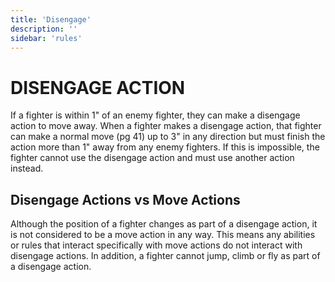 ```yaml
---
title: 'Disengage'
description: ''
sidebar: 'rules'
---
```

# DISENGAGE ACTION

If a fighter is within 1" of an enemy fighter, they can make a disengage action to move away. When a fighter makes a disengage action, that fighter can make a normal move (pg 41) up to 3" in any direction but must finish the action more than 1" away from any enemy fighters. If this is impossible, the fighter cannot use the disengage action and must use another action instead.

## Disengage Actions vs Move Actions

Although the position of a fighter changes as part of a disengage action, it is not considered to be a move action in any way. This means any abilities or rules that interact specifically with move actions do not interact with disengage actions. In addition, a fighter cannot jump, climb or fly as part of a disengage action. 
